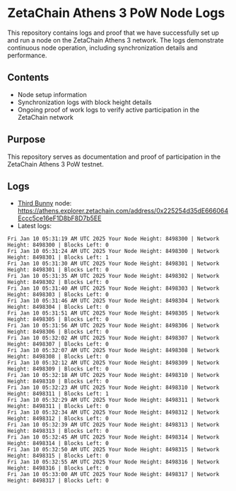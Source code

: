 # ZetaChain Athens 3 PoW Node Logs
This repository contains logs and proof that we have successfully set up and run a node on the ZetaChain Athens 3 network. The logs demonstrate continuous node operation, including synchronization details and performance.

## Contents
- Node setup information
- Synchronization logs with block height details
- Ongoing proof of work logs to verify active participation in the ZetaChain network

## Purpose
This repository serves as documentation and proof of participation in the ZetaChain Athens 3 PoW testnet.

## Logs

- [Third Bunny](https://thirdbunny.xyz/) node: https://athens.explorer.zetachain.com/address/0x225254d35dE666064Eccc5ce16eF1D8bF8D7b5EE
- Latest logs:
```
Fri Jan 10 05:31:19 AM UTC 2025 Your Node Height: 8498300 | Network Height: 8498300 | Blocks Left: 0
Fri Jan 10 05:31:24 AM UTC 2025 Your Node Height: 8498300 | Network Height: 8498301 | Blocks Left: 1
Fri Jan 10 05:31:30 AM UTC 2025 Your Node Height: 8498301 | Network Height: 8498301 | Blocks Left: 0
Fri Jan 10 05:31:35 AM UTC 2025 Your Node Height: 8498302 | Network Height: 8498302 | Blocks Left: 0
Fri Jan 10 05:31:40 AM UTC 2025 Your Node Height: 8498303 | Network Height: 8498303 | Blocks Left: 0
Fri Jan 10 05:31:46 AM UTC 2025 Your Node Height: 8498304 | Network Height: 8498304 | Blocks Left: 0
Fri Jan 10 05:31:51 AM UTC 2025 Your Node Height: 8498305 | Network Height: 8498305 | Blocks Left: 0
Fri Jan 10 05:31:56 AM UTC 2025 Your Node Height: 8498306 | Network Height: 8498306 | Blocks Left: 0
Fri Jan 10 05:32:02 AM UTC 2025 Your Node Height: 8498307 | Network Height: 8498307 | Blocks Left: 0
Fri Jan 10 05:32:07 AM UTC 2025 Your Node Height: 8498308 | Network Height: 8498308 | Blocks Left: 0
Fri Jan 10 05:32:12 AM UTC 2025 Your Node Height: 8498309 | Network Height: 8498309 | Blocks Left: 0
Fri Jan 10 05:32:18 AM UTC 2025 Your Node Height: 8498310 | Network Height: 8498310 | Blocks Left: 0
Fri Jan 10 05:32:23 AM UTC 2025 Your Node Height: 8498310 | Network Height: 8498311 | Blocks Left: 1
Fri Jan 10 05:32:29 AM UTC 2025 Your Node Height: 8498311 | Network Height: 8498311 | Blocks Left: 0
Fri Jan 10 05:32:34 AM UTC 2025 Your Node Height: 8498312 | Network Height: 8498312 | Blocks Left: 0
Fri Jan 10 05:32:39 AM UTC 2025 Your Node Height: 8498313 | Network Height: 8498313 | Blocks Left: 0
Fri Jan 10 05:32:45 AM UTC 2025 Your Node Height: 8498314 | Network Height: 8498314 | Blocks Left: 0
Fri Jan 10 05:32:50 AM UTC 2025 Your Node Height: 8498315 | Network Height: 8498315 | Blocks Left: 0
Fri Jan 10 05:32:55 AM UTC 2025 Your Node Height: 8498316 | Network Height: 8498316 | Blocks Left: 0
Fri Jan 10 05:33:00 AM UTC 2025 Your Node Height: 8498317 | Network Height: 8498317 | Blocks Left: 0
```
